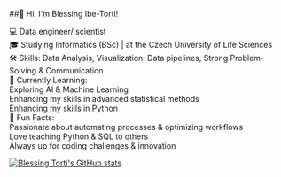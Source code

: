 ##👋 Hi, I'm Blessing Ibe-Torti!


💻 Data engineer/ scientist <br/>
🎓 Studying Informatics (BSc) | at the Czech University of Life Sciences<br/>
🛠️ Skills: Data Analysis, Visualization, Data pipelines, Strong Problem-Solving & Communication<br/>
🌱 Currently Learning:<br/>
Exploring AI & Machine Learning<br/>
Enhancing my skills in advanced statistical methods <br/>
Enhancing my skills in Python<br/>
🚀 Fun Facts:<br/>
Passionate about automating processes & optimizing workflows<br/>
Love teaching Python & SQL to others<br/>
Always up for coding challenges & innovation<br/>

[![Blessing Torti's GitHub stats](https://github-readme-stats.vercel.app/api?username=Bee1229&countprivate=true&showicons=true&theme=radical&hiderank=false)](https://github.com/anuraghazra/github-readme-stats)

